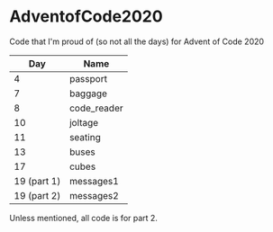 # AdventofCode2020
Code that I'm proud of (so not all the days) for Advent of Code 2020

| Day         | Name        |
| ----------- | ----------- |
| 4           | passport    |
| 7           | baggage     |
| 8           | code_reader |
| 10          | joltage     |
| 11          | seating     |
| 13          | buses       |
| 17          | cubes       |
| 19 (part 1) | messages1   |
| 19 (part 2) | messages2   |


Unless mentioned, all code is for part 2.
